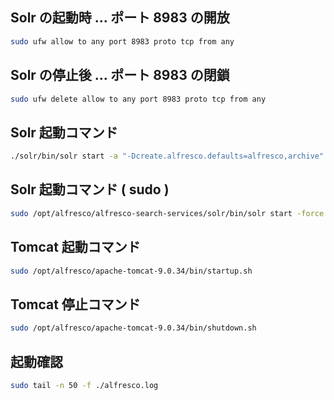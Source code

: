 ## Solr の起動時 ... ポート 8983 の開放  
  
```bash
sudo ufw allow to any port 8983 proto tcp from any
```
  
## Solr の停止後 ... ポート 8983 の閉鎖  
  
```bash
sudo ufw delete allow to any port 8983 proto tcp from any
```
  
## Solr 起動コマンド  
  
```bash
./solr/bin/solr start -a "-Dcreate.alfresco.defaults=alfresco,archive"
```
  
## Solr 起動コマンド ( sudo )  
  
```bash
sudo /opt/alfresco/alfresco-search-services/solr/bin/solr start -force -a "-Dcreate.alfresco.defaults=alfresco,archive"
```
  
## Tomcat 起動コマンド  
  
```bash
sudo /opt/alfresco/apache-tomcat-9.0.34/bin/startup.sh
```
  
## Tomcat 停止コマンド  
  
```bash
sudo /opt/alfresco/apache-tomcat-9.0.34/bin/shutdown.sh
```
  
## 起動確認  
  
```bash
sudo tail -n 50 -f ./alfresco.log
```
